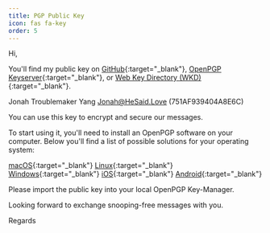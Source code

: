 ```yaml
---
title: PGP Public Key
icon: fas fa-key
order: 5
---
```


Hi,

You'll find my public key on [GitHub](https://github.com/zyang01.gpg){:target="_blank"}, [OpenPGP Keyserver](https://keys.openpgp.org/search?q=751AF939404A8E6C){:target="_blank"}, or [Web Key Directory (WKD)](https://openpgpkey.hesaid.love/.well-known/openpgpkey/hesaid.love/hu/omn8s4nziz8zmyz6f756asto39gefr63){:target="_blank"}.

Jonah Troublemaker Yang <Jonah@HeSaid.Love> (751AF939404A8E6C)

You can use this key to encrypt and secure our messages.

To start using it, you'll need to install an OpenPGP software on your computer.  Below you'll find a list of possible solutions for your operating system:

[macOS](https://support.gpgtools.org/kb/how-to/first-steps-where-do-i-start-where-do-i-begin-setup-gpgtools-create-a-new-key-your-first-encrypted-mail){:target="_blank"}
[Linux](https://ssd.eff.org/en/module/how-use-pgp-linux){:target="_blank"}
[Windows](https://glump.net/howto/cryptography/practical-introduction-to-gnu-privacy-guard-in-windows){:target="_blank"}
[iOS](https://itunes.apple.com/app/ipgmail/id430780873?mt=8){:target="_blank"}
[Android](https://play.google.com/store/apps/details?id=org.sufficientlysecure.keychain){:target="_blank"}

Please import the public key into your local OpenPGP Key-Manager.

Looking forward to exchange snooping-free messages with you.

Regards